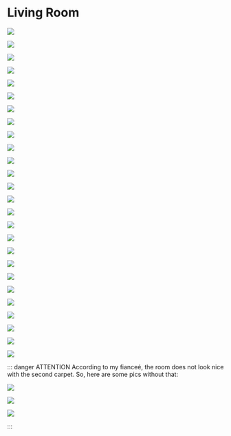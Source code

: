 # Living Room

![](/imgs/img_6095.jpg)

![](/imgs/img_6089.jpg)

![](/imgs/img_6090.jpg)

![](/imgs/img_6092.jpg)

![](/imgs/img_6093.jpg)

![](/imgs/img_6094.jpg)

![](/imgs/img_6096.jpg)

![](/imgs/img_6097.jpg)

![](/imgs/img_6098.jpg)

![](/imgs/img_6099.jpg)

![](/imgs/img_6100.jpg)

![](/imgs/img_6101.jpg)

![](/imgs/img_6102.jpg)

![](/imgs/img_6103.jpg)

![](/imgs/img_6104.jpg)

![](/imgs/img_6105.jpg)

![](/imgs/img_6112.jpg)

![](/imgs/img_6113.jpg)

![](/imgs/img_6114.jpg)

![](/imgs/img_6115.jpg)

![](/imgs/img_6116.jpg)

![](/imgs/img_6117.jpg)

![](/imgs/img_6118.jpg)

![](/imgs/img_6119.jpg)

![](/imgs/img_6120.jpg)

![](/imgs/img_6121.jpg)

::: danger ATTENTION
According to my fianceé, the room does not look nice with the second carpet. So, here are some pics without that:

![](/imgs/img_6127.jpg)

![](/imgs/img_6128.jpg)

![](/imgs/img_6129.jpg)

:::
